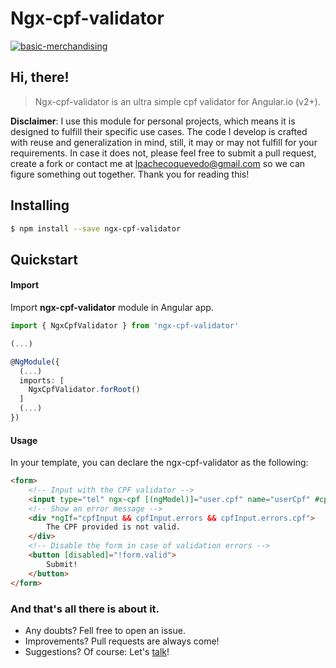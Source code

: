 # Ngx-cpf-validator
[![basic-merchandising](https://imgur.com/LNOYczf.png)](https://github.com/leopq)

## Hi, there!

> Ngx-cpf-validator is an ultra simple cpf validator for Angular.io (v2+).

**Disclaimer**: I use this module for personal projects, which means it is designed to fulfill their specific use cases. The code I develop is crafted with reuse and generalization in mind, still, it may or may not fulfill for your requirements. In case it does not, please feel free to submit a pull request, create a fork or contact me at lpachecoquevedo@gmail.com so we can figure something out together. Thank you for reading this!

## Installing

```sh
$ npm install --save ngx-cpf-validator
```

## Quickstart

#### Import

Import **ngx-cpf-validator** module in Angular app.

```typescript
import { NgxCpfValidator } from 'ngx-cpf-validator'

(...)

@NgModule({
  (...)
  imports: [
    NgxCpfValidator.forRoot()
  ]
  (...)
})
```

#### Usage

In your template, you can declare the ngx-cpf-validator as the following:
```html
<form>
    <!-- Input with the CPF validator -->
    <input type="tel" ngx-cpf [(ngModel)]="user.cpf" name="userCpf" #cpfInput >
    <!-- Show an error message -->
    <div *ngIf="cpfInput && cpfInput.errors && cpfInput.errors.cpf">
        The CPF provided is not valid.
    </div>
    <!-- Disable the form in case of validation errors -->
    <button [disabled]="!form.valid">
        Submit!
    </button>
</form>

```

### And that's all there is about it.
* Any doubts? Fell free to open an issue.
* Improvements? Pull requests are always come!
* Suggestions? Of course: Let's [talk](https://twitter.com/leopq)!